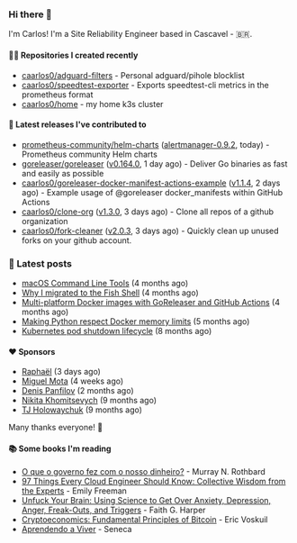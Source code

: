 ### Hi there 👋

I'm Carlos! I'm a Site Reliability Engineer based in Cascavel - 🇧🇷.

#### 👨‍💻 Repositories I created recently
- [caarlos0/adguard-filters](https://github.com/caarlos0/adguard-filters) - Personal adguard/pihole blocklist
- [caarlos0/speedtest-exporter](https://github.com/caarlos0/speedtest-exporter) - Exports speedtest-cli metrics in the prometheus format
- [caarlos0/home](https://github.com/caarlos0/home) - my home k3s cluster

#### 🚀 Latest releases I've contributed to


- [prometheus-community/helm-charts](https://github.com/prometheus-community/helm-charts) ([alertmanager-0.9.2](https://github.com/prometheus-community/helm-charts/releases/tag/alertmanager-0.9.2), today) - Prometheus community Helm charts
- [goreleaser/goreleaser](https://github.com/goreleaser/goreleaser) ([v0.164.0](https://github.com/goreleaser/goreleaser/releases/tag/v0.164.0), 1 day ago) - Deliver Go binaries as fast and easily as possible
- [caarlos0/goreleaser-docker-manifest-actions-example](https://github.com/caarlos0/goreleaser-docker-manifest-actions-example) ([v1.1.4](https://github.com/caarlos0/goreleaser-docker-manifest-actions-example/releases/tag/v1.1.4), 2 days ago) - Example usage of @goreleaser docker_manifests within GitHub Actions
- [caarlos0/clone-org](https://github.com/caarlos0/clone-org) ([v1.3.0](https://github.com/caarlos0/clone-org/releases/tag/v1.3.0), 3 days ago) - Clone all repos of a github organization
- [caarlos0/fork-cleaner](https://github.com/caarlos0/fork-cleaner) ([v2.0.3](https://github.com/caarlos0/fork-cleaner/releases/tag/v2.0.3), 3 days ago) - Quickly clean up unused forks on your github account.

### 📄 Latest posts
- [macOS Command Line Tools](https://carlosbecker.com/posts/xcode-select/) (4 months ago)
- [Why I migrated to the Fish Shell](https://carlosbecker.com/posts/fish/) (4 months ago)
- [Multi-platform Docker images with GoReleaser and GitHub Actions](https://carlosbecker.com/posts/multi-platform-docker-images-goreleaser-gh-actions/) (4 months ago)
- [Making Python respect Docker memory limits](https://carlosbecker.com/posts/python-docker-limits/) (5 months ago)
- [Kubernetes pod shutdown lifecycle](https://carlosbecker.com/posts/k8s-pod-shutdown-lifecycle/) (8 months ago)

#### ❤️ Sponsors
- [Raphaël](https://github.com/sundowndev) (3 days ago)
- [Miguel Mota](https://github.com/miguelmota) (4 weeks ago)
- [Denis Panfilov](https://github.com/flaticols) (2 months ago)
- [Nikita Khomitsevych](https://github.com/hamsternik) (9 months ago)
- [TJ Holowaychuk](https://github.com/tj) (9 months ago)

Many thanks everyone! 🙏

#### 📚 Some books I'm reading
- [O que o governo fez com o nosso dinheiro?](https://www.goodreads.com/book/show/25266290-o-que-o-governo-fez-com-o-nosso-dinheiro) - Murray N. Rothbard
- [97 Things Every Cloud Engineer Should Know: Collective Wisdom from the Experts](https://www.goodreads.com/book/show/53483754-97-things-every-cloud-engineer-should-know) - Emily Freeman
- [Unfuck Your Brain: Using Science to Get Over Anxiety, Depression, Anger, Freak-Outs, and Triggers](https://www.goodreads.com/book/show/34885438-unfuck-your-brain) - Faith G. Harper
- [Cryptoeconomics: Fundamental Principles of Bitcoin](https://www.goodreads.com/book/show/56919322-cryptoeconomics) - Eric Voskuil
- [Aprendendo a Viver](https://www.goodreads.com/book/show/28219486-aprendendo-a-viver) - Seneca
